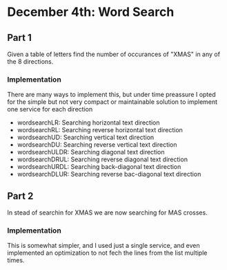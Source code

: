 # December 4th: Word Search

## Part 1
Given a table of letters find the number of occurances of "XMAS" in any of the 8 directions.

### Implementation
There are many ways to implement this, but under time preassure I opted for the simple but not very compact or maintainable solution to implement one service for each direction
 - wordsearchLR: Searching horizontal text direction
 - wordsearchRL: Searching reverse horizontal text direction
 - wordsearchUD: Searching vertical text direction
 - wordsearchDU: Searching reverse vertical text direction
 - wordsearchULDR: Searching diagonal text direction
 - wordsearchDRUL: Searching reverse diagonal text direction
 - wordsearchURDL: Searching back-diagonal text direction
 - wordsearchDLUR: Searching reverse bac-diagonal text direction

## Part 2
In stead of searchin for XMAS we are now searching for MAS crosses.

### Implementation
This is somewhat simpler, and I used just a single service, and even implemented an optimization to not fech the lines from the list multiple times.
